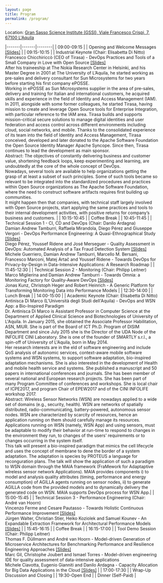 ```yaml
---
layout: page
title: Program
permalink: /program/
---
```


Location: [Gran Sasso Science Institute (GSSI), Viale Francesco Crispi, 7, 67100 L'Aquila](http://gssi.infn.it/)

|-------|-------|--------|
| 09:00-09:15 | | Opening and Welcome Messages [\[Slides\]](/files/01_QUDOS2017_Introduction.pdf) |
| 09:15-10:15 | | Industrial Keynote (Chair: Elisabetta Di Nitto) <br /> Francesco Chicchiriccò (CEO of Tirasa) - DevOps Practices and Tools of a Small Company in Love with Open Source [\[Slides\]](https://www.slideshare.net/ilgrosso/devops-practices-and-tools-of-a-small-company-in-love-with-open-source) <br /> After his traineeship at The Nokia Research Center in Helsinki, and his Master Degree in 2001 at The University of L’Aquila, he started working as pre-sales and delivery consultant for Sun Microsystems for two years before starting his first company ePOSSE. <br /> Working in ePOSSE as Sun Microsystems supplier in the area of pre-sales, delivery and training for Italian and international customers, he acquired skills and experience in the field of Identity and Access Management (IAM). <br /> In 2011, alongside with some former colleagues, he started Tirasa, having mission to create and leverage Open Source tools for Enterprise Integration, with particular reference to the IAM area. Tirasa builds and supports mission-critical secure solutions to manage digital identities and user federation and access control across different environments including cloud, social networks, and mobile. Thanks to the consolidated experience of its team into the field of Identity and Access Management, Tirasa conceived, developed and later donated to the Apache Software Foundation the Open Source Identity Manager Apache Syncope. Since then, Tirasa continues to lead the development as main sponsor. <br /> Abstract: The objectives of constantly delivering business and customer value, shortening feedback loops, keep experimenting and learning, are undoubtedly at the core of the whole concept of DevOps. <br /> Nowadays, several tools are available to help organizations getting the grasp of at least a subset of such principles. Some of such tools became so relevant to be integrated into the standardized procedures and practices within Open Source organizations as The Apache Software Foundation, where the need to construct software artifacts requires first building up communities. <br /> It might happen then that companies, with technical staff largely involved with Open Source projects, start applying the same practices and tools to their internal development activities, with positive returns for company’s business and customers. |
| 10:15-10:45 | | Coffee Break |
| 10:45-11:45 | | Technical Session 1 - CI, CD and DevOps (Chair: Danilo Ardagna) <br /> Damian Andrew Tamburri, Raffaela Mirandola, Diego Pérez and Giuseppe Vergori - DevOps Performance Engineering: A Quasi-Ethnographical Study [\[Slides\]](/files/03_QUDOS2017_EthnographicalStudy.pdf) <br /> Diego Pérez, Youssef Ridene and José Merseguer - Quality Assessment in DevOps: Automated Analysis of a Tax Fraud Detection System [\[Slides\]](/files/04_QUDOS2017_TaxFraudDetection.pdf) <br /> Michele Guerriero, Damian Andrew Tamburri, Marcello M. Bersani, Francesco Marconi, Matej Artač and Youssef Ridene - Towards DevOps for Privacy-by-Design in Data-Intensive Applications: A Research Roadmap |
| 11:45-12:30 | | Technical Session 2 - Monitoring (Chair: Philipp Leitner) <br /> Marco Miglierina and Damian Andrew Tamburri - Towards Omnia: a Monitoring Factory for Quality-Aware DevOps [\[Slides\]](/files/06_QUDOS2017_MonitoringFactoryDevOps.pdf) <br /> Jonas Kunz, Christoph Heger and Robert Heinrich - A Generic Platform for Transforming Monitoring Data into Performance Models |
| 12:30-14:00 | | Lunch Break |
| 14:00-15:00 | | Academic Keynote (Chair: Elisabetta Di Nitto) <br /> Antinisca Di Marco (L'Università degli Studi dell'Aquila) - DevOps and WSN App: a Bio-Inspired Paradigm <br /> Dr. Antinisca Di Marco is Assistant Professor in Computer Science at the Department of Applied Clinical Science and Biotechnologies of University of L'Aquila. In January 2015, she obtained the Associate Professor Habilitation, ASN, MIUR. She is part of the Board of ICT Ph.D. Program of DISIM Department and since July 2015 she is the Director of the UDA Node of the INFOLIFE CINI Laboratory. She is one of the founder of SMARTLY s.r.l., a spin-off of University of L'Aquila, born in May 2014. <br /> Her research interests are in the eld of software engineering and include QoS analysis of autonomic services, context-aware mobile software systems and WSN systems, to support software adaptation, bio-inspired adaptation mechanisms. She is also interested in the development of Health and mobile health service and systems. She published a manuscript and 50 papers in international conferences and journals. She has been member of several national and European research projects. She has been part of many Program Committee of conferences and workshops. She is local chair of ICPE2017, and program Chair of EPEW2017 and of the CINI INFOLIFE workshop 2017. <br /> Abstract: Wireless Sensor Networks (WSN) are nowadays applied to a wide set of domains (e.g., security, health). WSN are networks of spatially distributed, radio-communicating, battery-powered, autonomous sensor nodes. WSN are characterized by scarcity of resources, hence an application running on them should carefully manage its resources. Applications running on WSN (namely, WSN App) and using sensors, must be adaptable to modify their behavior at run-time to respond to changes in the environment they run, to changes of the users' requirements or to changes occurring in the system itself. <br /> This talk will present a bio-inspired paradigm that mimics the cell lifecycle and uses the concept of membrane to dene the border of a system adaptation. The adaptation is species by PROTEUS a language for reconguration plans. The talk will show the application of such a paradigm to WSN domain through the MAIA framework (FraMework for Adaptaptive wIreless sensor network Applications). MAIA provides components i) to model and analysis quality attributes (timing, performance and energy consumption) of AGILLA agents running on sensor nodes, ii) to generate AGILLA code from the provided models and to dynamically delivery the generated code on WSN. MAIA supports DevOps process for WSN App.|
| 15:00-15:45 | | Technical Session 3 - Performance Engineering (Chair: André van Hoorn) <br /> Vincenzo Ferme and Cesare Pautasso - Towards Holistic Continuous Performance Improvement [\[Slides\]](https://www.slideshare.net/vincenzoferme/towards-holistic-continuous-software-performance-assessment) <br /> Jürgen Walter, Christian Stier, Heiko Koziolek and Samuel Kounev - An Expandable Extraction Framework for Architectural Performance Models [\[Slides\]](/files/10_QUDOS2017_ExpandableExtractionFrameworkArchitecturalPerformanceModels.pdf) |
| 15:45-16:15 | | Coffee Break |
| 16:15-17:00 | | Tool Demo Session (Chair: Philipp Leitner) <br /> Thomas F. Düllmann and André van Hoorn - Model-driven Generation of Microservice Architectures for Benchmarking Performance and Resilience Engineering Approaches [\[Slides\]](/files/11_QUDOS2017_Model-drivenGenerationMicroserviceArchitectures.pdf) <br /> Marc Gil, Christophe Joubert and Ismael Torres - Model-driven engineering IDE for quality assessment of data-intensive applications <br /> Michele Ciavotta, Eugenio Gianniti and Danilo Ardagna - Capacity Allocation for Big Data Applications in the Cloud [\[Slides\]](/files/13_QUDOS2017_CapacityAllocationForBigData.pdf) |
| 17:00-17:30 | | Wrap-Up Discussion and Closing |
| 19:30-Open End | | Dinner (Self-Paid) |
